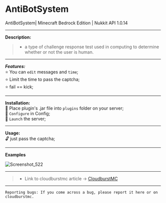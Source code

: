 # AntiBotSystem
AntiBotSystem| Minecraft Bedrock Edition | Nukkit API 1.0.14

---
**Description:**<br />

> * a type of challenge response test used in computing to determine whether or not the user is human.

---

***Features:***<br />
:star: You can `edit` messages and `time`;<br />
:star: Limit the time to pass the captcha;<br />
:star: fail == kick;<br />

---

**Installation:**<br />
:black_square_button: Place plugin's .jar file into `plugins` folder on your server;<br />
:black_square_button: `Configure` in Config;<br />
:black_square_button: `Launch` the server;<br />

---

**Usage:**<br />
:unlock: just pass the captcha;<br />

---

**Examples**

![Screenshot_522](https://user-images.githubusercontent.com/86683320/174172062-dc8acba6-5e52-4881-8fd0-835b7c47912b.png)

---

> * Link to cloudburstmc article -> [CloudburstMC](https://cloudburstmc.org/resources/antibotsystem.809/)

---

```
Reporting bugs: If you come across a bug, please report it here or on cloudburstmc.
```
